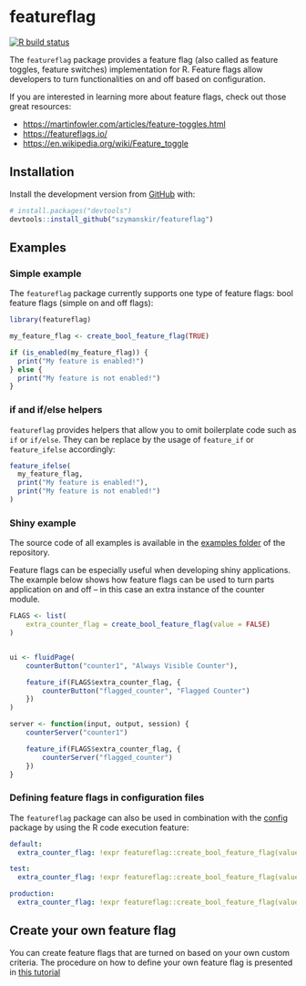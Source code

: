 
<!-- README.md is generated from README.Rmd. Please edit that file -->

# featureflag

<!-- badges: start -->

[![R build
status](https://github.com/szymanskir/featureflag/workflows/R-CMD-check/badge.svg)](https://github.com/szymanskir/featureflag/actions)
<!-- badges: end -->

The `featureflag` package provides a feature flag (also called as
feature toggles, feature switches) implementation for R. Feature flags
allow developers to turn functionalities on and off based on
configuration.

If you are interested in learning more about feature flags, check out
those great resources:

  - <https://martinfowler.com/articles/feature-toggles.html>
  - <https://featureflags.io/>
  - <https://en.wikipedia.org/wiki/Feature_toggle>

## Installation

Install the development version from [GitHub](https://github.com/) with:

``` r
# install.packages("devtools")
devtools::install_github("szymanskir/featureflag")
```

## Examples

### Simple example

The `featureflag` package currently supports one type of feature flags:
bool feature flags (simple on and off flags):

``` r
library(featureflag)

my_feature_flag <- create_bool_feature_flag(TRUE)

if (is_enabled(my_feature_flag)) {
  print("My feature is enabled!")
} else {
  print("My feature is not enabled!")
}
```

### if and if/else helpers

`featureflag` provides helpers that allow you to omit boilerplate code
such as `if` or `if/else`. They can be replace by the usage of
`feature_if` or `feature_ifelse` accordingly:

``` r
feature_ifelse(
  my_feature_flag,
  print("My feature is enabled!"),
  print("My feature is not enabled!")
)
```

### Shiny example

The source code of all examples is available in the [examples
folder](https://github.com/szymanskir/featureflag/tree/master/examples)
of the repository.

Feature flags can be especially useful when developing shiny
applications. The example below shows how feature flags can be used to
turn parts application on and off – in this case an extra instance of
the counter module.

``` r
FLAGS <- list(
    extra_counter_flag = create_bool_feature_flag(value = FALSE)
)


ui <- fluidPage(
    counterButton("counter1", "Always Visible Counter"),

    feature_if(FLAGS$extra_counter_flag, {
        counterButton("flagged_counter", "Flagged Counter")
    })
)

server <- function(input, output, session) {
    counterServer("counter1")

    feature_if(FLAGS$extra_counter_flag, {
        counterServer("flagged_counter")
    })
}
```

### Defining feature flags in configuration files

The `featureflag` package can also be used in combination with the
[config](https://cran.r-project.org/web/packages/config/index.html)
package by using the R code execution feature:

``` yml
default:
  extra_counter_flag: !expr featureflag::create_bool_feature_flag(value = TRUE)

test:
  extra_counter_flag: !expr featureflag::create_bool_feature_flag(value = TRUE)

production:
  extra_counter_flag: !expr featureflag::create_bool_feature_flag(value = FALSE)
```

## Create your own feature flag

You can create feature flags that are turned on based on your own custom
criteria. The procedure on how to define your own feature flag is
presented in [this tutorial](./docs/define-custom-feature-flags.md)
